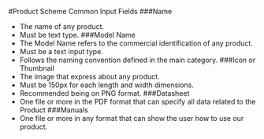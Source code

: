 #Product Scheme Common Input Fields
###Name
- The name of any product.
- Must be text type. 
###Model Name
- The Model Name refers to the commercial identification of any product.
- Must be a text input type.
- Follows the naming convention defined in the main category.
###Icon or Thumbnail
- The image that express about any product.
- Must be 150px for each length and width dimensions.
- Recommended being on PNG format.
###Datasheet
- One file or more in the PDF format that can specify all data related to the Product
###Manuals
- One file or more in any format that can show the user how to use our product. 


